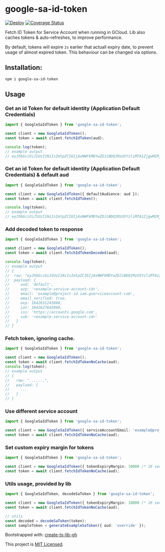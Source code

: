 # google-sa-id-token

[![Deploy](https://github.com/mdovhopo/google-sa-id-token/workflows/build/badge.svg)](https://github.com/mdovhopo/google-sa-id-token/actions)
[![Coverage Status](https://coveralls.io/repos/github/mdovhopo/google-sa-id-token/badge.svg?branch=master)](https://coveralls.io/github/mdovhopo/google-sa-id-token?branch=master)

Fetch ID Token for Service Account when running in GCloud. Lib also caches
tokens & auto-refreshes, to improve performance. 

By default, tokens will expire `2s` earlier that actuall expiry date,
to prevent usage of almost expired token. This behaviour can be changed via options.

## Installation:

```sh
npm i google-sa-id-token
```

## Usage

### Get an id Token for default identity (Application Default Credentials)
```typescript
import { GoogleSaIdToken } from 'google-sa-id-token';

const client = new GoogleSaIdToken();
const token = await client.fetchIdToken(aud);

console.log(token); 
// example output 
// eyJhbGciOiJSUzI1NiIsImtpZCI6IjAxNWFkMDYwZDJiNDQ1MzU5YzliMTA1ZjgwM2RjNzU4YzI5ZjE5ODJkNjFhMWU0ZjFmZGM4ZjBiN2UyNjVjYzQxZTIwMDVlMjM1YzIxMTQ1IiwidHlwIjoiSldUIn0.eyJhdWQiOiJkZWZhdWx0IiwiYXpwIjoiPGV4YW1wbGUtc2VydmljZS1hY2NvdW50LWlkPiIsImVtYWlsIjoiZXhhbXBsZUBwcm9qZWN0LWlkLmlhbS5nc2VydmljZWFjY291bnQuY29tIiwiZW1haWxfdmVyaWZpZWQiOnRydWUsImV4cCI6MTY0MjYzMTI0Mzg2MCwiaWF0IjoxNjQyNjI3NjQzODYwLCJpc3MiOiJodHRwczovL2FjY291bnRzLmdvb2dsZS5jb20iLCJzdWIiOiI8ZXhhbXBsZS1zZXJ2aWNlLWFjY291bnQtaWQ-In0.+UpJvARVRn6ESlEr+Gyk4VA+QJV6QzqQP1E7gY2u5D3oKgjBzhlWcxmihDCCO3BFnACes4sMG+VXXqmuQW/pjw==
```

### Get an id Token for default identity (Application Default Credentials) & default aud
```typescript
import { GoogleSaIdToken } from 'google-sa-id-token';

const client = new GoogleSaIdToken({ defaultAudience: aud });
const token = await client.fetchIdToken();

console.log(token); 
// example output 
// eyJhbGciOiJSUzI1NiIsImtpZCI6IjAxNWFkMDYwZDJiNDQ1MzU5YzliMTA1ZjgwM2RjNzU4YzI5ZjE5ODJkNjFhMWU0ZjFmZGM4ZjBiN2UyNjVjYzQxZTIwMDVlMjM1YzIxMTQ1IiwidHlwIjoiSldUIn0.eyJhdWQiOiJkZWZhdWx0IiwiYXpwIjoiPGV4YW1wbGUtc2VydmljZS1hY2NvdW50LWlkPiIsImVtYWlsIjoiZXhhbXBsZUBwcm9qZWN0LWlkLmlhbS5nc2VydmljZWFjY291bnQuY29tIiwiZW1haWxfdmVyaWZpZWQiOnRydWUsImV4cCI6MTY0MjYzMTI0Mzg2MCwiaWF0IjoxNjQyNjI3NjQzODYwLCJpc3MiOiJodHRwczovL2FjY291bnRzLmdvb2dsZS5jb20iLCJzdWIiOiI8ZXhhbXBsZS1zZXJ2aWNlLWFjY291bnQtaWQ-In0.+UpJvARVRn6ESlEr+Gyk4VA+QJV6QzqQP1E7gY2u5D3oKgjBzhlWcxmihDCCO3BFnACes4sMG+VXXqmuQW/pjw==
```

### Add decoded token to response
```typescript
import { GoogleSaIdToken } from 'google-sa-id-token';

const client = new GoogleSaIdToken();
const token = await client.fetchIdTokenDecoded(aud);

console.log(token); 
// example output
// {
//  raw: "eyJhbGciOiJSUzI1NiIsImtpZCI6IjAxNWFkMDYwZDJiNDQ1MzU5YzliMTA1ZjgwM2RjNzU4YzI5ZjE5ODJkNjFhMWU0ZjFmZGM4ZjBiN2UyNjVjYzQxZTIwMDVlMjM1YzIxMTQ1IiwidHlwIjoiSldUIn0.eyJhdWQiOiJkZWZhdWx0IiwiYXpwIjoiPGV4YW1wbGUtc2VydmljZS1hY2NvdW50LWlkPiIsImVtYWlsIjoiZXhhbXBsZUBwcm9qZWN0LWlkLmlhbS5nc2VydmljZWFjY291bnQuY29tIiwiZW1haWxfdmVyaWZpZWQiOnRydWUsImV4cCI6MTY0MjYzMTI0Mzg2MCwiaWF0IjoxNjQyNjI3NjQzODYwLCJpc3MiOiJodHRwczovL2FjY291bnRzLmdvb2dsZS5jb20iLCJzdWIiOiI8ZXhhbXBsZS1zZXJ2aWNlLWFjY291bnQtaWQ-In0.+UpJvARVRn6ESlEr+Gyk4VA+QJV6QzqQP1E7gY2u5D3oKgjBzhlWcxmihDCCO3BFnACes4sMG+VXXqmuQW/pjw==",
//  payload: {
//     aud: 'default',
//     azp: '<example-service-account-id>',
//     email: 'example@project-id.iam.gserviceaccount.com',
//     email_verified: true,
//     exp: 1642631243860,
//     iat: 1642627643860,
//     iss: 'https://accounts.google.com',
//     sub: '<example-service-account-id>'
//   }
// }
```

### Fetch token, ignoring cache.

```typescript
import { GoogleSaIdToken } from 'google-sa-id-token';

const client = new GoogleSaIdToken();
const token = await client.fetchIdTokenNoCache(aud);
console.log(token);
// example output
// {
//   raw: ".......", 
//   payload: {
//     ...
//   }
// }

```

### Use different service account

```typescript
import { GoogleSaIdToken } from 'google-sa-id-token';

const client = new GoogleSaIdToken({ serviceAccountEmail: 'example@project-id.iam.iam.gserviceaccount.com' });
const token = await client.fetchIdTokenNoCache(aud);

```

### Set custom expiry margin for tokens

```typescript
import { GoogleSaIdToken } from 'google-sa-id-token';

const client = new GoogleSaIdToken({ tokenExpiryMargin: 10000 /* 10 seconds */ });
const token = await client.fetchIdTokenNoCache(aud);

```

### Utils usage, provided by lib

```typescript
import { GoogleSaIdToken, decodeSaToken } from 'google-sa-id-token';

const client = new GoogleSaIdToken({ tokenExpiryMargin: 10000 /* 10 seconds */ });
const token = await client.fetchIdTokenNoCache(aud);

// utils
const decoded = decodeSaToken(token);
const sampleToken = generateExampleSaToken({ aud: 'override' });
```


Bootstrapped with: [create-ts-lib-gh](https://github.com/glebbash/create-ts-lib-gh)

This project is [MIT Licensed](LICENSE).
